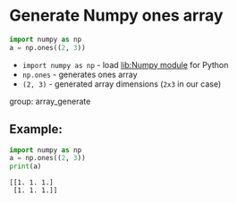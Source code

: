 # Generate Numpy ones array

```python
import numpy as np
a = np.ones((2, 3))
```

- `import numpy as np` - load [lib:Numpy module](/python-numpy/how-to-install-python-numpy-lib) for Python
- `np.ones` - generates ones array
- `(2, 3)` - generated array dimensions (`2x3` in our case)

group: array_generate

## Example: 
```python
import numpy as np
a = np.ones((2, 3))
print(a)
```
```
[[1. 1. 1.]
 [1. 1. 1.]]

```

